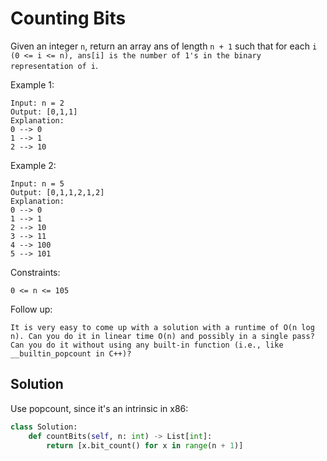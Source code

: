 # Counting Bits

Given an integer `n`, return an array ans of length `n + 1` such that for each `i (0 <= i <= n), ans[i] is the number of 1's in the binary representation of i`.

Example 1:

```
Input: n = 2
Output: [0,1,1]
Explanation:
0 --> 0
1 --> 1
2 --> 10
```

Example 2:

```
Input: n = 5
Output: [0,1,1,2,1,2]
Explanation:
0 --> 0
1 --> 1
2 --> 10
3 --> 11
4 --> 100
5 --> 101
```

Constraints:

    0 <= n <= 105

Follow up:

    It is very easy to come up with a solution with a runtime of O(n log n). Can you do it in linear time O(n) and possibly in a single pass?
    Can you do it without using any built-in function (i.e., like __builtin_popcount in C++)?

## Solution

Use popcount, since it's an intrinsic in x86:

```python
class Solution:
    def countBits(self, n: int) -> List[int]:
        return [x.bit_count() for x in range(n + 1)]
```
